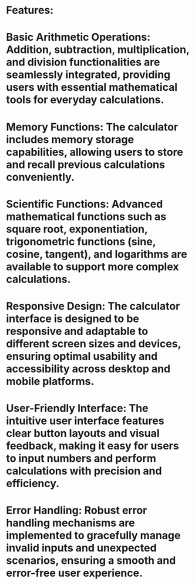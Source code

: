 # Features:

# Basic Arithmetic Operations: Addition, subtraction, multiplication, and division functionalities are seamlessly integrated, providing users with essential mathematical tools for everyday calculations.

# Memory Functions: The calculator includes memory storage capabilities, allowing users to store and recall previous calculations conveniently.

# Scientific Functions: Advanced mathematical functions such as square root, exponentiation, trigonometric functions (sine, cosine, tangent), and logarithms are available to support more complex calculations.

# Responsive Design: The calculator interface is designed to be responsive and adaptable to different screen sizes and devices, ensuring optimal usability and accessibility across desktop and mobile platforms.

# User-Friendly Interface: The intuitive user interface features clear button layouts and visual feedback, making it easy for users to input numbers and perform calculations with precision and efficiency.

# Error Handling: Robust error handling mechanisms are implemented to gracefully manage invalid inputs and unexpected scenarios, ensuring a smooth and error-free user experience.

